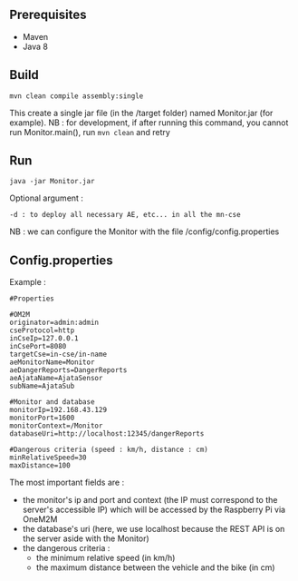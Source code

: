 ## Prerequisites 
  * Maven
  * Java 8

## Build
```
mvn clean compile assembly:single
```
This create a single jar file (in the /target folder) named Monitor.jar (for example).
NB : for development, if after running this command, you cannot run Monitor.main(), run ```mvn clean``` and retry

## Run
```
java -jar Monitor.jar
```
Optional argument : 
```
-d : to deploy all necessary AE, etc... in all the mn-cse
```
NB : we can configure the Monitor with the file /config/config.properties

## Config.properties
Example : 
```properties
#Properties

#OM2M
originator=admin:admin
cseProtocol=http
inCseIp=127.0.0.1
inCsePort=8080
targetCse=in-cse/in-name
aeMonitorName=Monitor
aeDangerReports=DangerReports
aeAjataName=AjataSensor
subName=AjataSub

#Monitor and database
monitorIp=192.168.43.129
monitorPort=1600
monitorContext=/Monitor
databaseUri=http://localhost:12345/dangerReports

#Dangerous criteria (speed : km/h, distance : cm)
minRelativeSpeed=30
maxDistance=100
```
The most important fields are : 
  * the monitor's ip and port and context (the IP must correspond to the server's accessible IP) which will be accessed by the Raspberry Pi via OneM2M
  * the database's uri (here, we use localhost because the REST API is on the server aside with the Monitor)
  * the dangerous criteria : 
    * the minimum relative speed (in km/h)
    * the maximum distance between the vehicle and the bike (in cm) 
